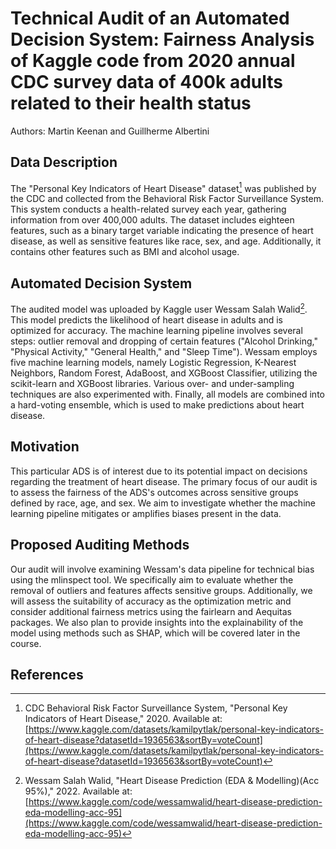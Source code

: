 # Technical Audit of an Automated Decision System: Fairness Analysis of Kaggle code from 2020 annual CDC survey data of 400k adults related to their health status 

Authors: Martin Keenan and Guillherme Albertini

## Data Description

The "Personal Key Indicators of Heart Disease" dataset[^1] was published by the CDC and collected from the Behavioral Risk Factor Surveillance System. This system conducts a health-related survey each year, gathering information from over 400,000 adults. The dataset includes eighteen features, such as a binary target variable indicating the presence of heart disease, as well as sensitive features like race, sex, and age. Additionally, it contains other features such as BMI and alcohol usage.

## Automated Decision System

The audited model was uploaded by Kaggle user Wessam Salah Walid[^2]. This model predicts the likelihood of heart disease in adults and is optimized for accuracy. The machine learning pipeline involves several steps: outlier removal and dropping of certain features ("Alcohol Drinking," "Physical Activity," "General Health," and "Sleep Time"). Wessam employs five machine learning models, namely Logistic Regression, K-Nearest Neighbors, Random Forest, AdaBoost, and XGBoost Classifier, utilizing the scikit-learn and XGBoost libraries. Various over- and under-sampling techniques are also experimented with. Finally, all models are combined into a hard-voting ensemble, which is used to make predictions about heart disease.

## Motivation

This particular ADS is of interest due to its potential impact on decisions regarding the treatment of heart disease. The primary focus of our audit is to assess the fairness of the ADS's outcomes across sensitive groups defined by race, age, and sex. We aim to investigate whether the machine learning pipeline mitigates or amplifies biases present in the data.

## Proposed Auditing Methods

Our audit will involve examining Wessam's data pipeline for technical bias using the mlinspect tool. We specifically aim to evaluate whether the removal of outliers and features affects sensitive groups. Additionally, we will assess the suitability of accuracy as the optimization metric and consider additional fairness metrics using the fairlearn and Aequitas packages. We also plan to provide insights into the explainability of the model using methods such as SHAP, which will be covered later in the course.

## References

[^1]: CDC Behavioral Risk Factor Surveillance System, "Personal Key Indicators of Heart Disease," 2020. Available at: [https://www.kaggle.com/datasets/kamilpytlak/personal-key-indicators-of-heart-disease?datasetId=1936563&sortBy=voteCount](https://www.kaggle.com/datasets/kamilpytlak/personal-key-indicators-of-heart-disease?datasetId=1936563&sortBy=voteCount)

[^2]: Wessam Salah Walid, "Heart Disease Prediction (EDA & Modelling)(Acc 95%)," 2022. Available at: [https://www.kaggle.com/code/wessamwalid/heart-disease-prediction-eda-modelling-acc-95](https://www.kaggle.com/code/wessamwalid/heart-disease-prediction-eda-modelling-acc-95)
